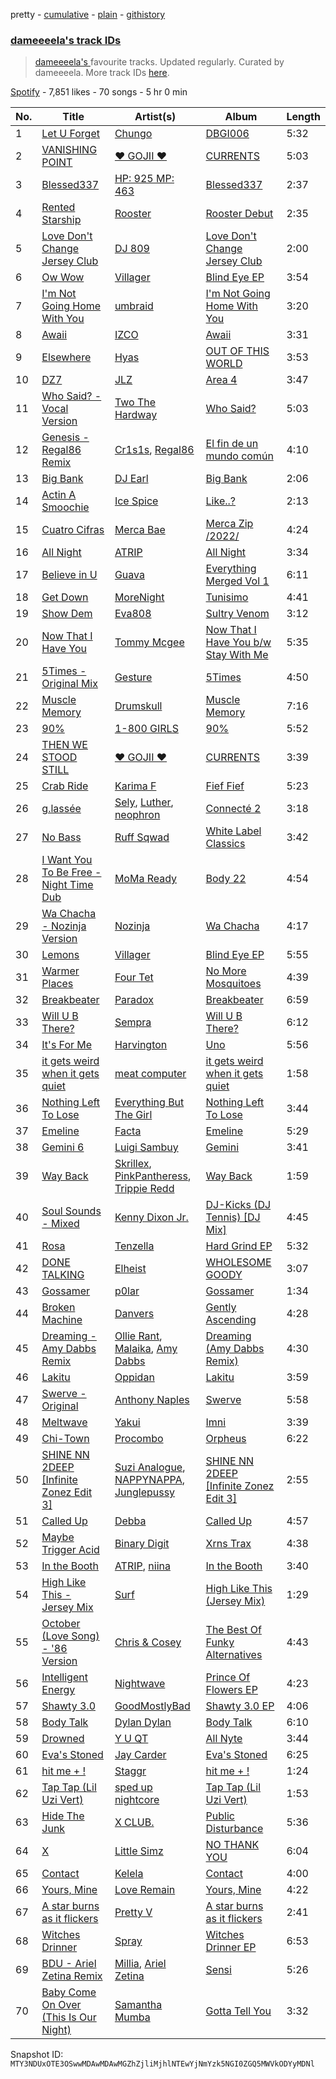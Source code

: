 pretty - [cumulative](/playlists/cumulative/37i9dQZF1DX6jWqyNRNjZV.md) - [plain](/playlists/plain/37i9dQZF1DX6jWqyNRNjZV) - [githistory](https://github.githistory.xyz/mackorone/spotify-playlist-archive/blob/main/playlists/plain/37i9dQZF1DX6jWqyNRNjZV)

### [dameeeela's track IDs](https://open.spotify.com/playlist/37i9dQZF1DX6jWqyNRNjZV)

> <a href="spotify:artist:6AaLiQRx5xSWLWZFSOcItq">dameeeela's </a> favourite tracks\.  Updated regularly\. Curated by dameeeela\. More track IDs <a href="spotify:genre:track\_id">here</a>.

[Spotify](https://open.spotify.com/user/spotify) - 7,851 likes - 70 songs - 5 hr 0 min

| No. | Title | Artist(s) | Album | Length |
|---|---|---|---|---|
| 1 | [Let U Forget](https://open.spotify.com/track/3DOTsnGY4an8MBBwfTjplz) | [Chungo](https://open.spotify.com/artist/0XnV2hmWdT3vvtRv7dBrKK) | [DBGI006](https://open.spotify.com/album/5YN4XTvDAwQF9eF2hjriST) | 5:32 |
| 2 | [VANISHING POINT](https://open.spotify.com/track/6Cbhl2vQ9lFTB6ez5a1KMH) | [♥ GOJII ♥](https://open.spotify.com/artist/2uKlOWltMsAxTHTsh4UHJY) | [CURRENTS](https://open.spotify.com/album/39kTcieuEJG1GOXGuGo6IX) | 5:03 |
| 3 | [Blessed337](https://open.spotify.com/track/4CrFGIeqP5gZgyfnrde6mN) | [HP: 925 MP: 463](https://open.spotify.com/artist/1sxaAfxZjTHW3bxoD9zOQO) | [Blessed337](https://open.spotify.com/album/4sRphqS8SQ2SKAAjbMKctZ) | 2:37 |
| 4 | [Rented Starship](https://open.spotify.com/track/3FYv1H2K5bVaKSTz3QwHCg) | [Rooster](https://open.spotify.com/artist/0LUNFShhDJByoEEnW8cxLR) | [Rooster Debut](https://open.spotify.com/album/3Ltob8KshNgAb65POLYB61) | 2:35 |
| 5 | [Love Don't Change Jersey Club](https://open.spotify.com/track/6n2gTlRdzgPFxUegz0viH1) | [DJ 809](https://open.spotify.com/artist/5v1Hvm0FdJWq8gRvuA2uke) | [Love Don't Change Jersey Club](https://open.spotify.com/album/3qkh8zTtlKbmOWQIeDoIN9) | 2:00 |
| 6 | [Ow Wow](https://open.spotify.com/track/320jSjcFBSXMn7LVOizpwn) | [Villager](https://open.spotify.com/artist/5NhirHwHO8nu6MrwjBizh7) | [Blind Eye EP](https://open.spotify.com/album/2deZuyl5M5gxpDmkgwLN1B) | 3:54 |
| 7 | [I'm Not Going Home With You](https://open.spotify.com/track/69HwJnZg9tnTFDyKGFLukr) | [umbraid](https://open.spotify.com/artist/3DrIOrFjCFuhuUK7SQt8vL) | [I'm Not Going Home With You](https://open.spotify.com/album/08yz5bLEfhdFayeki2bPLW) | 3:20 |
| 8 | [Awaii](https://open.spotify.com/track/7tNGxOcd49RVOM0u0PAFEL) | [IZCO](https://open.spotify.com/artist/4uqqEE1NaQBAa4wnDug9c1) | [Awaii](https://open.spotify.com/album/7vJDgecjMw5bopsjwQvB0f) | 3:31 |
| 9 | [Elsewhere](https://open.spotify.com/track/7pM3vOJ5Z1ZuTO5P6wVyGw) | [Hyas](https://open.spotify.com/artist/6WUEjGfAWO7Iya8ckjxKIA) | [OUT OF THIS WORLD](https://open.spotify.com/album/69n01B4dzNMnlZxhQnGrd1) | 3:53 |
| 10 | [DZ7](https://open.spotify.com/track/6b70LEXsTxbB09i9ODOlfU) | [JLZ](https://open.spotify.com/artist/2sJ1nJfjqfcUoLLSDcVQZJ) | [Area 4](https://open.spotify.com/album/1ik5jsFDVUYIFEzt06nfZR) | 3:47 |
| 11 | [Who Said? \- Vocal Version](https://open.spotify.com/track/7kebA0suUJ5jI0EzdNZ1xn) | [Two The Hardway](https://open.spotify.com/artist/0C9DBzsLLSaYhbvVds9Vtk) | [Who Said?](https://open.spotify.com/album/4Bptals8bMfzxnxBS7YDyS) | 5:03 |
| 12 | [Genesis \- Regal86 Remix](https://open.spotify.com/track/282IbmnKNtChNmpdRMxWSO) | [Cr1s1s](https://open.spotify.com/artist/01skLkPPeHdh8ptACRIZab), [Regal86](https://open.spotify.com/artist/18BWZFP35cPhvqC66DJ613) | [El fin de un mundo común](https://open.spotify.com/album/7va7UxzYGj2cQ5kKLNFpq2) | 4:10 |
| 13 | [Big Bank](https://open.spotify.com/track/2XvLCPoC1m1tG1Y5veYckS) | [DJ Earl](https://open.spotify.com/artist/3Y6Xd3ZOlhkroMrz1Bmo0Y) | [Big Bank](https://open.spotify.com/album/6Qdo4fON4hhjIp7GJyUMtk) | 2:06 |
| 14 | [Actin A Smoochie](https://open.spotify.com/track/0WeLSsezxHPorZQUbArwmM) | [Ice Spice](https://open.spotify.com/artist/3LZZPxNDGDFVSIPqf4JuEf) | [Like..?](https://open.spotify.com/album/2rfLvysxiPTuk7var3Ugp3) | 2:13 |
| 15 | [Cuatro Cifras](https://open.spotify.com/track/197P7jHBhNmBLo9zpka5VZ) | [Merca Bae](https://open.spotify.com/artist/7tNlqSl7RogtzMsEA20byE) | [Merca Zip /2022/](https://open.spotify.com/album/4QNoNBipRiDdRB5iVTUGoF) | 4:24 |
| 16 | [All Night](https://open.spotify.com/track/7hpP2b7QO5eh0YjaJFmSvO) | [ATRIP](https://open.spotify.com/artist/4fu0Er7pG6kZZa7Awf3NMI) | [All Night](https://open.spotify.com/album/4f0YqTq3Akrmy36UjM88ry) | 3:34 |
| 17 | [Believe in U](https://open.spotify.com/track/09L3Z3pnvLfeGRf12J4BYC) | [Guava](https://open.spotify.com/artist/5cntbha8INiFP4jlmlVe7a) | [Everything Merged Vol 1](https://open.spotify.com/album/1qosZe8GkQAvcYmgo6XWgL) | 6:11 |
| 18 | [Get Down](https://open.spotify.com/track/1kUou99r2bQ0qhF7qLFcWc) | [MoreNight](https://open.spotify.com/artist/20lI1hzkqOx9sBNAyjW54N) | [Tunisimo](https://open.spotify.com/album/2Ev2H7BgMkmbta5erJue7Z) | 4:41 |
| 19 | [Show Dem](https://open.spotify.com/track/6VL1KvyRC95IoQRYUTDsRi) | [Eva808](https://open.spotify.com/artist/6BgBdBrs55ObAN04jkmn0Q) | [Sultry Venom](https://open.spotify.com/album/4CUNu99nEwdHFrmYhGotiS) | 3:12 |
| 20 | [Now That I Have You](https://open.spotify.com/track/3T0R7e3nsXwTtGxPhfI7l6) | [Tommy Mcgee](https://open.spotify.com/artist/6VyJvuxR4RrdJlJIpqsqh2) | [Now That I Have You b/w Stay With Me](https://open.spotify.com/album/0NToCJ8fxHwdrMZMjbZQIV) | 5:35 |
| 21 | [5Times \- Original Mix](https://open.spotify.com/track/16SMoeFJgUkB7qGGUH8P51) | [Gesture](https://open.spotify.com/artist/4SkgPv6UHG5z94TmjYbDB5) | [5Times](https://open.spotify.com/album/5OTy3iRbX3ptebzE5VAvdY) | 4:50 |
| 22 | [Muscle Memory](https://open.spotify.com/track/70v8IShRrS5I22Bvk63EUT) | [Drumskull](https://open.spotify.com/artist/3nmbXJ8KL87bwy3cyddvsg) | [Muscle Memory](https://open.spotify.com/album/5bpF4IlOwPO9FlEVNnIMYu) | 7:16 |
| 23 | [90%](https://open.spotify.com/track/2B1uWjnmyShWKFzzZFL0c9) | [1\-800 GIRLS](https://open.spotify.com/artist/67yGrC4QoCSD0g7YMcGIgJ) | [90%](https://open.spotify.com/album/2YjniQbChT8RQfcfojCLs2) | 5:52 |
| 24 | [THEN WE STOOD STILL](https://open.spotify.com/track/5XsYTXdav7Av2ZpJrobZuP) | [♥ GOJII ♥](https://open.spotify.com/artist/2uKlOWltMsAxTHTsh4UHJY) | [CURRENTS](https://open.spotify.com/album/39kTcieuEJG1GOXGuGo6IX) | 3:39 |
| 25 | [Crab Ride](https://open.spotify.com/track/6Ume6jodiuUsMOtbHVeotc) | [Karima F](https://open.spotify.com/artist/0t8fdNcHd9rP9mqzv83RLg) | [Fief Fief](https://open.spotify.com/album/2UPkjxDxd5A90UNsd98vlw) | 5:23 |
| 26 | [g.lassée](https://open.spotify.com/track/6BIr5I7dq3KSsJj1huarlP) | [Sely](https://open.spotify.com/artist/4uug4vZIaZYWzviL5Fxk3L), [Luther](https://open.spotify.com/artist/712cOCN3mpraX2UOgUvdHW), [neophron](https://open.spotify.com/artist/1ryRmZ474qavvMFyQgSr8W) | [Connecté 2](https://open.spotify.com/album/5zr5n1PdmlICs6HSNSXHUR) | 3:18 |
| 27 | [No Bass](https://open.spotify.com/track/3cJVCrlwo9zy7DBXIUAhTc) | [Ruff Sqwad](https://open.spotify.com/artist/67POQUr9E4V8GpQxqQ5d8I) | [White Label Classics](https://open.spotify.com/album/1AgOPl14j50mZ7cNCmCaOf) | 3:42 |
| 28 | [I Want You To Be Free \- Night Time Dub](https://open.spotify.com/track/5a7BsVbjuAUNrBEXlyU2VF) | [MoMa Ready](https://open.spotify.com/artist/5X6LaznpXYDwhSt5eirvRV) | [Body 22](https://open.spotify.com/album/1AHlFWZl76aQlJ8ZmZPt9r) | 4:54 |
| 29 | [Wa Chacha \- Nozinja Version](https://open.spotify.com/track/1LjOTQak7806o1m142GuPP) | [Nozinja](https://open.spotify.com/artist/6SpNoj5Do23mlFTVv4ig4V) | [Wa Chacha](https://open.spotify.com/album/7gXQeTwMKcJNqUcYcUgFrq) | 4:17 |
| 30 | [Lemons](https://open.spotify.com/track/0FVflzssjjpThwZCIXmL4U) | [Villager](https://open.spotify.com/artist/5NhirHwHO8nu6MrwjBizh7) | [Blind Eye EP](https://open.spotify.com/album/2deZuyl5M5gxpDmkgwLN1B) | 5:55 |
| 31 | [Warmer Places](https://open.spotify.com/track/4WJsqUG8JxVLeKSORCVskT) | [Four Tet](https://open.spotify.com/artist/7Eu1txygG6nJttLHbZdQOh) | [No More Mosquitoes](https://open.spotify.com/album/3Tr17faqSsKBhUuqx6VSMr) | 4:39 |
| 32 | [Breakbeater](https://open.spotify.com/track/327bsJsq7Wn7nPjKmfJtot) | [Paradox](https://open.spotify.com/artist/0mgNs8G47LhbfqgsQhueOv) | [Breakbeater](https://open.spotify.com/album/7p4YAkSbWWyBO551omYhBt) | 6:59 |
| 33 | [Will U B There?](https://open.spotify.com/track/3Oqk9DfH1krBlATVWywyQ8) | [Sempra](https://open.spotify.com/artist/76YrQ1DtiiJ5MFbIIWLOSq) | [Will U B There?](https://open.spotify.com/album/1y2PXgYr9dCH3n2aVwLLzL) | 6:12 |
| 34 | [It's For Me](https://open.spotify.com/track/1Qgt5XP3Kb2dNTJM9lm2EH) | [Harvington](https://open.spotify.com/artist/0vbLHDQVBtuw8kW0FB3WUL) | [Uno](https://open.spotify.com/album/00p5OrFpWXsat79XaPFvJg) | 5:56 |
| 35 | [it gets weird when it gets quiet](https://open.spotify.com/track/0ru32L5Pwth22gtLIE1puF) | [meat computer](https://open.spotify.com/artist/7JU13ATc2v3kzIuSqNNPWN) | [it gets weird when it gets quiet](https://open.spotify.com/album/77PQ7L1MyXkIjXawl59zWI) | 1:58 |
| 36 | [Nothing Left To Lose](https://open.spotify.com/track/02zPsXmSUP6Rr1Z2w5KMpf) | [Everything But The Girl](https://open.spotify.com/artist/13ccXrK7AmXb4TddMkE7jy) | [Nothing Left To Lose](https://open.spotify.com/album/2NQLpA0EfQtDIMViTywa69) | 3:44 |
| 37 | [Emeline](https://open.spotify.com/track/5AF6aEjNuG70gDimdRjdjm) | [Facta](https://open.spotify.com/artist/5qdAJ2QyXRasXUmyesONEn) | [Emeline](https://open.spotify.com/album/4DhZ3Eo72uzvPMYK1sAsU4) | 5:29 |
| 38 | [Gemini 6](https://open.spotify.com/track/6dpYNwActwOmOSSHPAoXqP) | [Luigi Sambuy](https://open.spotify.com/artist/5no6pWQNuMmpuefVKYpgN7) | [Gemini](https://open.spotify.com/album/5MsAnix8HLsf5vvvQ8QfBw) | 3:41 |
| 39 | [Way Back](https://open.spotify.com/track/2mobDDzkskezluhIzhM7Sg) | [Skrillex](https://open.spotify.com/artist/5he5w2lnU9x7JFhnwcekXX), [PinkPantheress](https://open.spotify.com/artist/78rUTD7y6Cy67W1RVzYs7t), [Trippie Redd](https://open.spotify.com/artist/6Xgp2XMz1fhVYe7i6yNAax) | [Way Back](https://open.spotify.com/album/01VCnhIMf2hE6FePTapW54) | 1:59 |
| 40 | [Soul Sounds \- Mixed](https://open.spotify.com/track/2PlH4gu2nA5yU1mLg904Py) | [Kenny Dixon Jr.](https://open.spotify.com/artist/17D4XhKTcpssfBwEITytUb) | [DJ\-Kicks \(DJ Tennis\) \[DJ Mix\]](https://open.spotify.com/album/2pzrqp12CEqxTDmzJY3QbV) | 4:45 |
| 41 | [Rosa](https://open.spotify.com/track/43TKPr2WIPlVQvMkSvLObb) | [Tenzella](https://open.spotify.com/artist/3CyQmSqQ54BXTXWNfSWeob) | [Hard Grind EP](https://open.spotify.com/album/4zwYh7yWfO4s6F7py2XzPZ) | 5:32 |
| 42 | [DONE TALKING](https://open.spotify.com/track/2eH96WPbHQgPO6Uvx1z8Vz) | [Elheist](https://open.spotify.com/artist/73tncYO4BybWmBBjDdDIA0) | [WHOLESOME GOODY](https://open.spotify.com/album/1378uqFFvW3Gb64y4SC8R9) | 3:07 |
| 43 | [Gossamer](https://open.spotify.com/track/7JRmwKxBDq7m1IV7Zjt1gJ) | [p0lar](https://open.spotify.com/artist/3woJ4G5lMaDlNI28hFci0F) | [Gossamer](https://open.spotify.com/album/72X60qcrKYwAK6Yw8sybsD) | 1:34 |
| 44 | [Broken Machine](https://open.spotify.com/track/4aTD7em7XrElUEJSp3jhdR) | [Danvers](https://open.spotify.com/artist/1hnYteOudBZi1EqFoI9CqS) | [Gently Ascending](https://open.spotify.com/album/5U5A8RApHUhYA6hBQpdqom) | 4:28 |
| 45 | [Dreaming \- Amy Dabbs Remix](https://open.spotify.com/track/1Oqr4z945TaxzFY0JbX5i8) | [Ollie Rant](https://open.spotify.com/artist/0nm5wdHMtiCN3mRBHxn4K3), [Malaika](https://open.spotify.com/artist/2x9UjdvtwswpfCrRj7hmrk), [Amy Dabbs](https://open.spotify.com/artist/7MZwR2R0H1VofTGWMziqHl) | [Dreaming \(Amy Dabbs Remix\)](https://open.spotify.com/album/0QseNM6airDk5FY15OBoaB) | 4:30 |
| 46 | [Lakitu](https://open.spotify.com/track/5nNlZr313BQHVEWjA1cJmy) | [Oppidan](https://open.spotify.com/artist/338p7qzZTDJSHJzSjIZMFK) | [Lakitu](https://open.spotify.com/album/5wJ5dfgwP2z6dwaHjxRjZ9) | 3:59 |
| 47 | [Swerve \- Original](https://open.spotify.com/track/0pHHkGebNzudbTDi8iNn1N) | [Anthony Naples](https://open.spotify.com/artist/20bB5IFRjHw1EIAHvZ3tgd) | [Swerve](https://open.spotify.com/album/3YS53BlC7sLJLh4cRC0GYV) | 5:58 |
| 48 | [Meltwave](https://open.spotify.com/track/2i00EkTqZ8E1tuIVXsF8AQ) | [Yakui](https://open.spotify.com/artist/4esP499AcTtZo2sqro6PkQ) | [Imni](https://open.spotify.com/album/2iZ5GYjrC7HQfLyHDDiUso) | 3:39 |
| 49 | [Chi\-Town](https://open.spotify.com/track/7HbSSns89ygVS4s8ZmlzFr) | [Procombo](https://open.spotify.com/artist/5mbhUjdgNtpuIv3Uydinlr) | [Orpheus](https://open.spotify.com/album/3hRXNi0ZeP9roV5iCYVXIR) | 6:22 |
| 50 | [SHINE NN 2DEEP \[Infinite Zonez Edit 3\]](https://open.spotify.com/track/3iuePuSW3lDNJc1a3Ius0p) | [Suzi Analogue](https://open.spotify.com/artist/0hNK7ZdOjiUJd2C17JAjK8), [NAPPYNAPPA](https://open.spotify.com/artist/65NidLkO1RYt4w4ioYdm4v), [Junglepussy](https://open.spotify.com/artist/6atGQM99IrRfUefJFore1B) | [SHINE NN 2DEEP \[Infinite Zonez Edit 3\]](https://open.spotify.com/album/1GwiMyjWu5s2KD1FUooD28) | 2:55 |
| 51 | [Called Up](https://open.spotify.com/track/4oE6S9NlaW75wUsW35moQL) | [Debba](https://open.spotify.com/artist/3Upr4OOMVKLF2LoFgBaL5X) | [Called Up](https://open.spotify.com/album/6eyOLPQsJMqeeG5T5SqztS) | 4:57 |
| 52 | [Maybe Trigger Acid](https://open.spotify.com/track/65UtOogCq1xANLheeo208U) | [Binary Digit](https://open.spotify.com/artist/3de6mAIrsacJj1uU0zfTSs) | [Xrns Trax](https://open.spotify.com/album/7JiISakRuKHZndttfPU5ii) | 4:38 |
| 53 | [In the Booth](https://open.spotify.com/track/01WsWq82CbBG8zoGgoBzIj) | [ATRIP](https://open.spotify.com/artist/4fu0Er7pG6kZZa7Awf3NMI), [niina](https://open.spotify.com/artist/4GUXcdZFwb8zNdpqkXQWkh) | [In the Booth](https://open.spotify.com/album/6kj37sDOEVO4d61FSDNBTB) | 3:40 |
| 54 | [High Like This \- Jersey Mix](https://open.spotify.com/track/2aOyYFUk57NjJNSUpDO135) | [Surf](https://open.spotify.com/artist/6s2jNlpt8hb1wZ8ST4Wdxj) | [High Like This \(Jersey Mix\)](https://open.spotify.com/album/6Yl5r7sITH62eBiHxxqz8V) | 1:29 |
| 55 | [October \(Love Song\) \- '86 Version](https://open.spotify.com/track/5Y6kdI0iy3JdidqDXJBgJD) | [Chris & Cosey](https://open.spotify.com/artist/2lHpa4rwVeFbEnA0X7d0Tt) | [The Best Of Funky Alternatives](https://open.spotify.com/album/19DSH5ovgRdorgVGlqWMVJ) | 4:43 |
| 56 | [Intelligent Energy](https://open.spotify.com/track/7GOBFwwgn3cpWj6OwVZ1A6) | [Nightwave](https://open.spotify.com/artist/21E32VFyiPAWjbOWWzZBOv) | [Prince Of Flowers EP](https://open.spotify.com/album/7tAFeC1V1AlOdE2OUYhPGd) | 4:23 |
| 57 | [Shawty 3.0](https://open.spotify.com/track/1giexePrQRdSlolzuCRztQ) | [GoodMostlyBad](https://open.spotify.com/artist/3tqVoY03kvzqkNxPa1TEi0) | [Shawty 3.0 EP](https://open.spotify.com/album/5iNMPaFNFUXe0LmnNeODjW) | 4:06 |
| 58 | [Body Talk](https://open.spotify.com/track/3EEMrfIAeT3Lxrl4sR0O2j) | [Dylan Dylan](https://open.spotify.com/artist/2xwod0qobIBd0aaKo4t6BY) | [Body Talk](https://open.spotify.com/album/2lsuwPKe6EN6q0KC7cl08t) | 6:10 |
| 59 | [Drowned](https://open.spotify.com/track/0sdGNIycfArKgoBcGjIJKC) | [Y U QT](https://open.spotify.com/artist/0tpkcjoMduNpT0FnpNYZiV) | [All Nyte](https://open.spotify.com/album/4Oi3OBwa6ncXogbV6VdDBz) | 3:44 |
| 60 | [Eva's Stoned](https://open.spotify.com/track/4gPzO5yFrDxHe6obIAIOq3) | [Jay Carder](https://open.spotify.com/artist/2VVF5cjuSx97r3ND28ndlK) | [Eva's Stoned](https://open.spotify.com/album/3nrzfqIiLa33hA8B71Fkw0) | 6:25 |
| 61 | [hit me + !](https://open.spotify.com/track/6Eq5W6hYnFN33cj56sPQAy) | [Staggr](https://open.spotify.com/artist/6A11NuiwiG0h9xky3bbW1g) | [hit me + !](https://open.spotify.com/album/7oT3URKnCgzLOXPb8JXAma) | 1:24 |
| 62 | [Tap Tap \(Lil Uzi Vert\)](https://open.spotify.com/track/4zl9o7s6CUZ80IrEJx6Pqs) | [sped up nightcore](https://open.spotify.com/artist/0M2CO5ijP35MDhNwvpgxTV) | [Tap Tap \(Lil Uzi Vert\)](https://open.spotify.com/album/1x17i1sDTb7VfH42TIU7eI) | 1:53 |
| 63 | [Hide The Junk](https://open.spotify.com/track/35t166s7ATMka9xF3YYcIk) | [X CLUB.](https://open.spotify.com/artist/4CYPaFp9yDrNduNptv0DPQ) | [Public Disturbance](https://open.spotify.com/album/1rHymzXSSB7UHohBpW6hQX) | 5:36 |
| 64 | [X](https://open.spotify.com/track/0R4Po8nAlhZMmlA4TKH8Fy) | [Little Simz](https://open.spotify.com/artist/6eXZu6O7nAUA5z6vLV8NKI) | [NO THANK YOU](https://open.spotify.com/album/57263zG8Md6XZ9lBUPPYCm) | 6:04 |
| 65 | [Contact](https://open.spotify.com/track/02uslYmKRGArhSEe3Z72qm) | [Kelela](https://open.spotify.com/artist/1U0sIzpRtDkvu1hXXzxh60) | [Contact](https://open.spotify.com/album/6DSbg4GkjUzTGeuNQdKcUR) | 4:00 |
| 66 | [Yours, Mine](https://open.spotify.com/track/6fHovUU6c7i3h7GY8S6BSs) | [Love Remain](https://open.spotify.com/artist/5ELuqqizVx5FdajBcrBckx) | [Yours, Mine](https://open.spotify.com/album/2qJSWpxdRK6auFOhwSWjCn) | 4:22 |
| 67 | [A star burns as it flickers](https://open.spotify.com/track/75V3YrgpeSM5DwGckfFPMj) | [Pretty V](https://open.spotify.com/artist/7bYrSokOzrKQjswYHevxMy) | [A star burns as it flickers](https://open.spotify.com/album/0XR2CY2odrNW2PEuFX4CK8) | 2:41 |
| 68 | [Witches Drinner](https://open.spotify.com/track/5btahmeypTPGEw2V7J8qti) | [Spray](https://open.spotify.com/artist/7AyNPhiTjEsBF4HBBW4gDf) | [Witches Drinner EP](https://open.spotify.com/album/4qK38SqrMR7ryWRZMKjNGN) | 6:53 |
| 69 | [BDU \- Ariel Zetina Remix](https://open.spotify.com/track/6pXWN8QXcVHLzTCPnB78Kh) | [Millia](https://open.spotify.com/artist/2s4nsWdHh9a38uGcqeC3AD), [Ariel Zetina](https://open.spotify.com/artist/6cjiGWRAWK2SuDdqhBy51m) | [Sensi](https://open.spotify.com/album/2xIO3QFunErvrPdo3z7zyw) | 5:26 |
| 70 | [Baby Come On Over \(This Is Our Night\)](https://open.spotify.com/track/514AneEN1C63hmnVNC4dLJ) | [Samantha Mumba](https://open.spotify.com/artist/7L12TqJ0fbwtFljTbwfwRI) | [Gotta Tell You](https://open.spotify.com/album/5hrhGEdZrxOjBe32cfIuwc) | 3:32 |

Snapshot ID: `MTY3NDUxOTE3OSwwMDAwMDAwMGZhZjliMjhlNTEwYjNmYzk5NGI0ZGQ5MWVkODYyMDNl`
